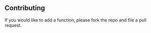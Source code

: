 ## Contributing

If you would like to add a function, please fork the repo and file a pull request.

